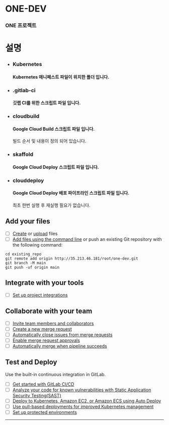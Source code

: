 # ONE-DEV
### ONE 프로젝트


# 설명
- ### **Kubernetes**
    #### Kubernetes 매니페스트 파일이 위치한 폴더 입니다.

- ### **.gitlab-ci**
    #### 깃랩 CI를 위한 스크립트 파일 입니다.
- ### **cloudbuild**
    #### Google Cloud Build 스크립트 파일 입니다.
   빌드 순서 및 내용이 정의 되어 있습니다.
- ### **skaffold**
    #### Google Cloud Deploy 스크립트 파일 입니다.
- ### **clouddeploy**
    #### Google Cloud Deploy 배포 파이프라인 스크립트 파일 입니다.
    최초 한번 실행 후 재실행 필요가 없습니다.

## Add your files

- [ ] [Create](https://docs.gitlab.com/ee/user/project/repository/web_editor.html#create-a-file) or [upload](https://docs.gitlab.com/ee/user/project/repository/web_editor.html#upload-a-file) files
- [ ] [Add files using the command line](https://docs.gitlab.com/ee/gitlab-basics/add-file.html#add-a-file-using-the-command-line) or push an existing Git repository with the following command:

```
cd existing_repo
git remote add origin http://35.213.46.181/root/one-dev.git
git branch -M main
git push -uf origin main
```

## Integrate with your tools

- [ ] [Set up project integrations](http://35.213.46.181/root/one-dev/-/settings/integrations)

## Collaborate with your team

- [ ] [Invite team members and collaborators](https://docs.gitlab.com/ee/user/project/members/)
- [ ] [Create a new merge request](https://docs.gitlab.com/ee/user/project/merge_requests/creating_merge_requests.html)
- [ ] [Automatically close issues from merge requests](https://docs.gitlab.com/ee/user/project/issues/managing_issues.html#closing-issues-automatically)
- [ ] [Enable merge request approvals](https://docs.gitlab.com/ee/user/project/merge_requests/approvals/)
- [ ] [Automatically merge when pipeline succeeds](https://docs.gitlab.com/ee/user/project/merge_requests/merge_when_pipeline_succeeds.html)

## Test and Deploy

Use the built-in continuous integration in GitLab.

- [ ] [Get started with GitLab CI/CD](https://docs.gitlab.com/ee/ci/quick_start/index.html)
- [ ] [Analyze your code for known vulnerabilities with Static Application Security Testing(SAST)](https://docs.gitlab.com/ee/user/application_security/sast/)
- [ ] [Deploy to Kubernetes, Amazon EC2, or Amazon ECS using Auto Deploy](https://docs.gitlab.com/ee/topics/autodevops/requirements.html)
- [ ] [Use pull-based deployments for improved Kubernetes management](https://docs.gitlab.com/ee/user/clusters/agent/)
- [ ] [Set up protected environments](https://docs.gitlab.com/ee/ci/environments/protected_environments.html)

***

